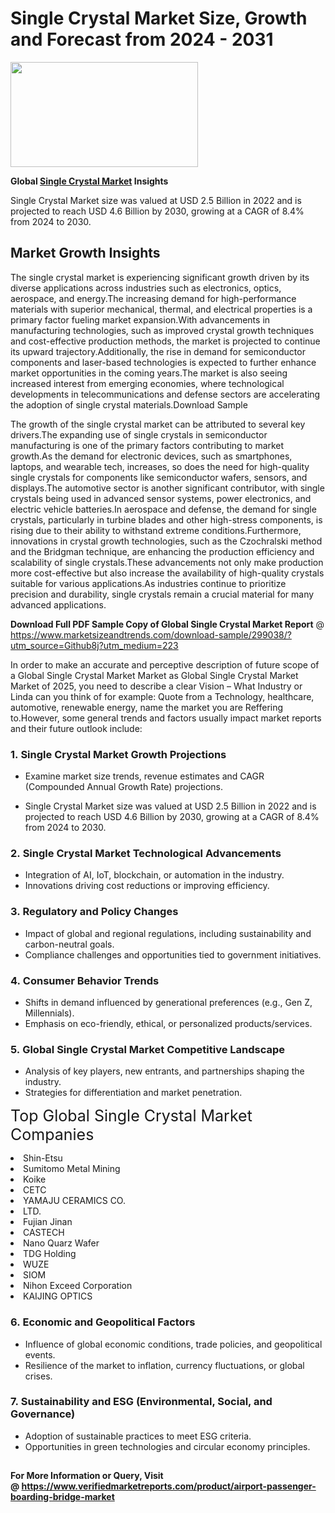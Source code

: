 <H1>Single Crystal Market Size, Growth and Forecast from 2024 - 2031</H1><img class="aligncenter size-medium wp-image-584254" src="https://thirdeyenews.in/wp-content/uploads/2024/09/Global-Market-Research-300x168.jpeg" alt="" width="300" height="168" /><p><strong>Global&nbsp;<a href="https://www.marketsizeandtrends.com/download-sample/299038/?utm_source=Github8j?utm_medium=223">Single Crystal Market</a> Insights</strong></p><p>Single Crystal Market size was valued at USD 2.5 Billion in 2022 and is projected to reach USD 4.6 Billion by 2030, growing at a CAGR of 8.4% from 2024 to 2030.</p><p><h2>Market Growth Insights</h2> <p>The single crystal market is experiencing significant growth driven by its diverse applications across industries such as electronics, optics, aerospace, and energy.The increasing demand for high-performance materials with superior mechanical, thermal, and electrical properties is a primary factor fueling market expansion.With advancements in manufacturing technologies, such as improved crystal growth techniques and cost-effective production methods, the market is projected to continue its upward trajectory.Additionally, the rise in demand for semiconductor components and laser-based technologies is expected to further enhance market opportunities in the coming years.The market is also seeing increased interest from emerging economies, where technological developments in telecommunications and defense sectors are accelerating the adoption of single crystal materials.Download Sample</p> <p>The growth of the single crystal market can be attributed to several key drivers.The expanding use of single crystals in semiconductor manufacturing is one of the primary factors contributing to market growth.As the demand for electronic devices, such as smartphones, laptops, and wearable tech, increases, so does the need for high-quality single crystals for components like semiconductor wafers, sensors, and displays.The automotive sector is another significant contributor, with single crystals being used in advanced sensor systems, power electronics, and electric vehicle batteries.In aerospace and defense, the demand for single crystals, particularly in turbine blades and other high-stress components, is rising due to their ability to withstand extreme conditions.Furthermore, innovations in crystal growth technologies, such as the Czochralski method and the Bridgman technique, are enhancing the production efficiency and scalability of single crystals.These advancements not only make production more cost-effective but also increase the availability of high-quality crystals suitable for various applications.As industries continue to prioritize precision and durability, single crystals remain a crucial material for many advanced applications.</p><p><span class=""><strong>Download Full PDF Sample Copy of Global Single Crystal Market Report</strong> @ <a href="https://www.marketsizeandtrends.com/download-sample/299038/?utm_source=Github8j?utm_medium=223" target="_blank">https://www.marketsizeandtrends.com/download-sample/299038/?utm_source=Github8j?utm_medium=223</a></span></p><p>In order to make an accurate and perceptive description of future scope of a Global&nbsp;Single Crystal Market Market as Global&nbsp;Single Crystal Market Market of 2025, you need to describe a clear Vision &ndash; What Industry or Linda can you think of for example: Quote from a Technology, healthcare, automotive, renewable energy, name the market you are Reffering to.However, some general trends and factors usually impact market reports and their future outlook include:</p><h3>1.&nbsp;<strong>Single Crystal Market Growth Projections</strong></h3><ul><li>Examine market size trends, revenue estimates and CAGR (Compounded Annual Growth Rate) projections.</li><li><p>Single Crystal Market size was valued at USD 2.5 Billion in 2022 and is projected to reach USD 4.6 Billion by 2030, growing at a CAGR of 8.4% from 2024 to 2030.</p></li></ul><h3>2.&nbsp;<strong>Single Crystal Market Technological Advancements</strong></h3><ul><li>Integration of AI, IoT, blockchain, or automation in the industry.</li><li>Innovations driving cost reductions or improving efficiency.</li></ul><h3>3.&nbsp;<strong>Regulatory and Policy Changes</strong></h3><ul><li>Impact of global and regional regulations, including sustainability and carbon-neutral goals.</li><li>Compliance challenges and opportunities tied to government initiatives.</li></ul><h3>4.&nbsp;<strong>Consumer Behavior Trends</strong></h3><ul><li>Shifts in demand influenced by generational preferences (e.g., Gen Z, Millennials).</li><li>Emphasis on eco-friendly, ethical, or personalized products/services.</li></ul><h3>5.&nbsp;<strong>Global Single Crystal Market Competitive Landscape</strong></h3><ul><li>Analysis of key players, new entrants, and partnerships shaping the industry.</li><li>Strategies for differentiation and market penetration.</li></ul><p data-pm-slice="1 1 []"><span style="color: inherit; font-family: inherit; font-size: 25px;">Top Global Single Crystal Market Companies</span></p><div class="" data-test-id=""><p><li>Shin-Etsu</li><li> Sumitomo Metal Mining</li><li> Koike</li><li> CETC</li><li> YAMAJU CERAMICS CO.</li><li>LTD.</li><li> Fujian Jinan</li><li> CASTECH</li><li> Nano Quarz Wafer</li><li> TDG Holding</li><li> WUZE</li><li> SIOM</li><li> Nihon Exceed Corporation</li><li> KAIJING OPTICS</li></p></div><h3>6.&nbsp;<strong>Economic and Geopolitical Factors</strong></h3><ul><li>Influence of global economic conditions, trade policies, and geopolitical events.</li><li>Resilience of the market to inflation, currency fluctuations, or global crises.</li></ul><h3>7.&nbsp;<strong>Sustainability and ESG (Environmental, Social, and Governance)</strong></h3><ul><li>Adoption of sustainable practices to meet ESG criteria.</li><li>Opportunities in green technologies and circular economy principles.</li></ul><h2><strong style="font-size: 14px;">For More Information or Query, Visit @&nbsp;</strong><a style="background-color: #ffffff; font-size: 14px;" href="https://www.marketsizeandtrends.com/report/single-crystal-market/" target="_blank">https://www.verifiedmarketreports.com/product/airport-passenger-boarding-bridge-market</a></h2>